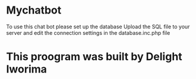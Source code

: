 # Mychatbot

To use this chat bot please set up the database
Upload the SQL file to your server and edit the
connection settings in the database.inc.php file


# This proogram was built by Delight Iworima
